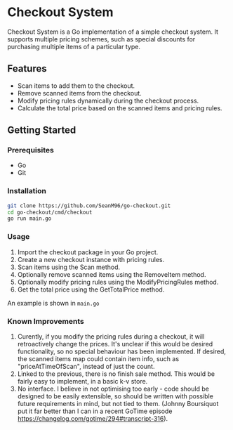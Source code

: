 # Checkout System

Checkout System is a Go implementation of a simple checkout system. It supports multiple pricing schemes, such as special discounts for purchasing multiple items of a particular type.

## Features

- Scan items to add them to the checkout.
- Remove scanned items from the checkout.
- Modify pricing rules dynamically during the checkout process.
- Calculate the total price based on the scanned items and pricing rules.

## Getting Started

### Prerequisites

- Go
- Git

### Installation

```bash
git clone https://github.com/SeanM96/go-checkout.git
cd go-checkout/cmd/checkout
go run main.go
```

### Usage

1. Import the checkout package in your Go project.
2. Create a new checkout instance with pricing rules.
3. Scan items using the Scan method.
4. Optionally remove scanned items using the RemoveItem method.
5. Optionally modify pricing rules using the ModifyPricingRules method.
6. Get the total price using the GetTotalPrice method.

An example is shown in `main.go`


### Known Improvements

1. Curently, if you modify the pricing rules during a checkout, it will retroactively change the prices. It's unclear if this would be desired functionality, so no special behaviour has been implemented. If desired, the scanned items map could contain item info, such as "priceAtTimeOfScan", instead of just the count.
2. Linked to the previous, there is no finish sale method. This would be fairly easy to implement, in a basic k-v store.
3. No interface. I believe in not optimising too early - code should be designed to be easily extensible, so should be written with possible future requirements in mind, but not tied to them. (Johnny Boursiquot put it far better than I can in a recent GoTime episode https://changelog.com/gotime/294#transcript-316).

